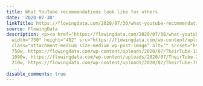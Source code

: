 ```yaml
---
title: What YouTube recommendations look like for others
date: '2020-07-30'
linkTitle: https://flowingdata.com/2020/07/30/what-youtube-recommendations-look-like-for-others/
source: FlowingData
description: <p><a href="https://flowingdata.com/2020/07/30/what-youtube-recommendations-look-like-for-others/"><img
  width="750" height="402" src="https://flowingdata.com/wp-content/uploads/2020/07/TheirTube-750x402.png"
  class="attachment-medium size-medium wp-post-image" alt="" srcset="https://flowingdata.com/wp-content/uploads/2020/07/TheirTube-750x402.png
  750w, https://flowingdata.com/wp-content/uploads/2020/07/TheirTube-1090x585.png
  1090w, https://flowingdata.com/wp-content/uploads/2020/07/TheirTube-210x113.png
  210w, https://flowingdata.com/wp-content/uploads/2020/07/TheirTube-768x412.png 768w,
  ...
disable_comments: true
---
```

<p><a href="https://flowingdata.com/2020/07/30/what-youtube-recommendations-look-like-for-others/"><img width="750" height="402" src="https://flowingdata.com/wp-content/uploads/2020/07/TheirTube-750x402.png" class="attachment-medium size-medium wp-post-image" alt="" srcset="https://flowingdata.com/wp-content/uploads/2020/07/TheirTube-750x402.png 750w, https://flowingdata.com/wp-content/uploads/2020/07/TheirTube-1090x585.png 1090w, https://flowingdata.com/wp-content/uploads/2020/07/TheirTube-210x113.png 210w, https://flowingdata.com/wp-content/uploads/2020/07/TheirTube-768x412.png 768w, ...